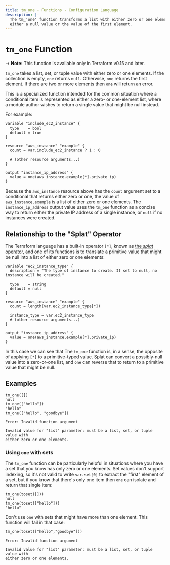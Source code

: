 ```yaml
---
title: tm_one - Functions - Configuration Language
description: |-
  The tm_'one' function transforms a list with either zero or one elements into
  either a null value or the value of the first element.
---
```


# `tm_one` Function

-> **Note:** This function is available only in Terraform v0.15 and later.

`tm_one` takes a list, set, or tuple value with either zero or one elements.
If the collection is empty, `one` returns `null`. Otherwise, `one` returns
the first element. If there are two or more elements then `one` will return
an error.

This is a specialized function intended for the common situation where a
conditional item is represented as either a zero- or one-element list, where
a module author wishes to return a single value that might be null instead.

For example:

```hcl
variable "include_ec2_instance" {
  type    = bool
  default = true
}

resource "aws_instance" "example" {
  count = var.include_ec2_instance ? 1 : 0

  # (other resource arguments...)
}

output "instance_ip_address" {
  value = one(aws_instance.example[*].private_ip)
}
```

Because the `aws_instance` resource above has the `count` argument set to a
conditional that returns either zero or one, the value of
`aws_instance.example` is a list of either zero or one elements. The
`instance_ip_address` output value uses the `tm_one` function as a concise way
to return either the private IP address of a single instance, or `null` if
no instances were created.

## Relationship to the "Splat" Operator

The Terraform language has a built-in operator `[*]`, known as
[the _splat_ operator](https://developer.hashicorp.com/terraform/language/expressions/splat), and one of its functions
is to translate a primitive value that might be null into a list of either
zero or one elements:

```hcl
variable "ec2_instance_type" {
  description = "The type of instance to create. If set to null, no instance will be created."

  type    = string
  default = null
}

resource "aws_instance" "example" {
  count = length(var.ec2_instance_type[*])

  instance_type = var.ec2_instance_type
  # (other resource arguments...)
}

output "instance_ip_address" {
  value = one(aws_instance.example[*].private_ip)
}
```

In this case we can see that The `tm_one` function is, in a sense, the opposite
of applying `[*]` to a primitive-typed value. Splat can convert a possibly-null
value into a zero-or-one list, and `one` can reverse that to return to a
primitive value that might be null.

## Examples

```
tm_one([])
null
tm_one(["hello"])
"hello"
tm_one(["hello", "goodbye"])

Error: Invalid function argument

Invalid value for "list" parameter: must be a list, set, or tuple value with
either zero or one elements.
```

### Using `one` with sets

The `tm_one` function can be particularly helpful in situations where you have a
set that you know has only zero or one elements. Set values don't support
indexing, so it's not valid to write `var.set[0]` to extract the "first"
element of a set, but if you know that there's only one item then `one` can
isolate and return that single item:

```
tm_one(toset([]))
null
tm_one(toset(["hello"]))
"hello"
```

Don't use `one` with sets that might have more than one element. This function
will fail in that case:

```
tm_one(toset(["hello","goodbye"]))

Error: Invalid function argument

Invalid value for "list" parameter: must be a list, set, or tuple value with
either zero or one elements.
```
